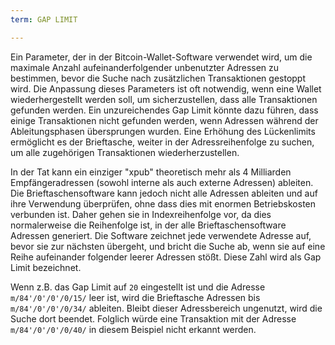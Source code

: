 ```yaml
---
term: GAP LIMIT

---
```

Ein Parameter, der in der Bitcoin-Wallet-Software verwendet wird, um die maximale Anzahl aufeinanderfolgender unbenutzter Adressen zu bestimmen, bevor die Suche nach zusätzlichen Transaktionen gestoppt wird. Die Anpassung dieses Parameters ist oft notwendig, wenn eine Wallet wiederhergestellt werden soll, um sicherzustellen, dass alle Transaktionen gefunden werden. Ein unzureichendes Gap Limit könnte dazu führen, dass einige Transaktionen nicht gefunden werden, wenn Adressen während der Ableitungsphasen übersprungen wurden. Eine Erhöhung des Lückenlimits ermöglicht es der Brieftasche, weiter in der Adressreihenfolge zu suchen, um alle zugehörigen Transaktionen wiederherzustellen.

In der Tat kann ein einziger "xpub" theoretisch mehr als 4 Milliarden Empfängeradressen (sowohl interne als auch externe Adressen) ableiten. Die Brieftaschensoftware kann jedoch nicht alle Adressen ableiten und auf ihre Verwendung überprüfen, ohne dass dies mit enormen Betriebskosten verbunden ist. Daher gehen sie in Indexreihenfolge vor, da dies normalerweise die Reihenfolge ist, in der alle Brieftaschensoftware Adressen generiert. Die Software zeichnet jede verwendete Adresse auf, bevor sie zur nächsten übergeht, und bricht die Suche ab, wenn sie auf eine Reihe aufeinander folgender leerer Adressen stößt. Diese Zahl wird als Gap Limit bezeichnet.

Wenn z.B. das Gap Limit auf `20` eingestellt ist und die Adresse `m/84'/0'/0'/0/15/` leer ist, wird die Brieftasche Adressen bis `m/84'/0'/0'/0/34/` ableiten. Bleibt dieser Adressbereich ungenutzt, wird die Suche dort beendet. Folglich würde eine Transaktion mit der Adresse `m/84'/0'/0'/0/40/` in diesem Beispiel nicht erkannt werden.
